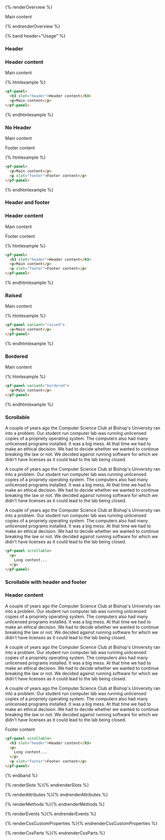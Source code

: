 {% renderOverview %}
<pf-panel>
  <p>Main content</p>
</pf-panel>
{% endrenderOverview %}

{% band header="Usage" %}

<h3>Header</h3>
<pf-panel>
  <h3 slot="header">Header content</h3>
  <p>Main content</p>
</pf-panel>

{% htmlexample %}
```html
<pf-panel>
  <h3 slot="header">Header content</h3>
  <p>Main content</p>
</pf-panel>
```
{% endhtmlexample %}

<h3>No Header</h3>
<pf-panel>
  <p>Main content</p>
  <p slot="footer">Footer content</p>
</pf-panel>

{% htmlexample %}
```html
<pf-panel>
  <p>Main content</p>
  <p slot="footer">Footer content</p>
</pf-panel>
```
{% endhtmlexample %}

<h3>Header and footer</h3>
<pf-panel>
  <h3 slot="header">Header content</h3>
  <p>Main content</p>
  <p slot="footer">Footer content</p>
</pf-panel>

{% htmlexample %}
```html
<pf-panel>
  <h3 slot="header">Header content</h3>
  <p>Main content</p>
  <p slot="footer">Footer content</p>
</pf-panel>
```
{% endhtmlexample %}

<h3>Raised</h3>
<pf-panel variant="raised">
  <p>Main content</p>
</pf-panel>

{% htmlexample %}
```html
<pf-panel variant="raised">
  <p>Main content</p>
</pf-panel>
```
{% endhtmlexample %}

<h3>Bordered</h3>
<pf-panel variant="bordered">
  <p>Main content</p>
</pf-panel>

{% htmlexample %}
```html
<pf-panel variant="bordered">
  <p>Main content</p>
</pf-panel>
```
{% endhtmlexample %}

<h3>Scrollable</h3>
<pf-panel scrollable>
  <p>
  A couple of years ago the Computer Science Club at Bishop's University
  ran into a problem. Our student run computer lab was running
  unlicensed copies of a propriety operating system. The computers also
  had many unlicensed programs installed. It was a big mess. At that
  time we had to make an ethical decision. We had to decide whether we
  wanted to continue breaking the law or not. We decided against running
  software for which we didn't have licenses as it could lead to the lab
  being closed.
  </p>
  <p>
  A couple of years ago the Computer Science Club at Bishop's University
  ran into a problem. Our student run computer lab was running
  unlicensed copies of a propriety operating system. The computers also
  had many unlicensed programs installed. It was a big mess. At that
  time we had to make an ethical decision. We had to decide whether we
  wanted to continue breaking the law or not. We decided against running
  software for which we didn't have licenses as it could lead to the lab
  being closed.
  </p>
  <p>
  A couple of years ago the Computer Science Club at Bishop's University
  ran into a problem. Our student run computer lab was running
  unlicensed copies of a propriety operating system. The computers also
  had many unlicensed programs installed. It was a big mess. At that
  time we had to make an ethical decision. We had to decide whether we
  wanted to continue breaking the law or not. We decided against running
  software for which we didn't have licenses as it could lead to the lab
  being closed.
  </p>
</pf-panel>

```html
<pf-panel scrollable>
  <p>
    Long content...
  </p>
</pf-panel>
```

<h3>Scrollable with header and footer</h3>
<pf-panel scrollable>
<h3 slot="header">Header content</h3>
  <p>
  A couple of years ago the Computer Science Club at Bishop's University
  ran into a problem. Our student run computer lab was running
  unlicensed copies of a propriety operating system. The computers also
  had many unlicensed programs installed. It was a big mess. At that
  time we had to make an ethical decision. We had to decide whether we
  wanted to continue breaking the law or not. We decided against running
  software for which we didn't have licenses as it could lead to the lab
  being closed.
  </p>
  <p>
  A couple of years ago the Computer Science Club at Bishop's University
  ran into a problem. Our student run computer lab was running
  unlicensed copies of a propriety operating system. The computers also
  had many unlicensed programs installed. It was a big mess. At that
  time we had to make an ethical decision. We had to decide whether we
  wanted to continue breaking the law or not. We decided against running
  software for which we didn't have licenses as it could lead to the lab
  being closed.
  </p>
  <p>
  A couple of years ago the Computer Science Club at Bishop's University
  ran into a problem. Our student run computer lab was running
  unlicensed copies of a propriety operating system. The computers also
  had many unlicensed programs installed. It was a big mess. At that
  time we had to make an ethical decision. We had to decide whether we
  wanted to continue breaking the law or not. We decided against running
  software for which we didn't have licenses as it could lead to the lab
  being closed.
  </p>
  <p slot="footer">Footer content</p>
</pf-panel>

```html
<pf-panel scrollable>
  <h3 slot="header">Header content</h3>
  <p>
    Long content...
  </p>
  <p slot="footer">Footer content</p>
</pf-panel>
```

{% endband %}

{% renderSlots %}{% endrenderSlots %}

{% renderAttributes %}{% endrenderAttributes %}

{% renderMethods %}{% endrenderMethods %}

{% renderEvents %}{% endrenderEvents %}

{% renderCssCustomProperties %}{% endrenderCssCustomProperties %}

{% renderCssParts %}{% endrenderCssParts %}
